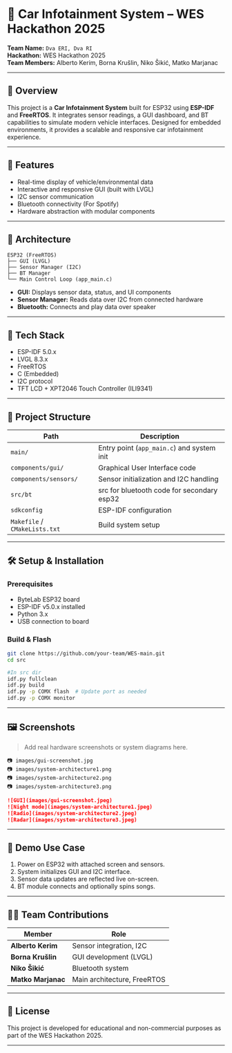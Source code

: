 
# 🚗 Car Infotainment System – WES Hackathon 2025

**Team Name:** `Dva ERI, Dva RI`  
**Hackathon:** WES Hackathon 2025  
**Team Members:** Alberto Kerim, Borna Krušlin, Niko Šikić, Matko Marjanac

---

## 📌 Overview

This project is a **Car Infotainment System** built for ESP32 using **ESP-IDF** and **FreeRTOS**. It integrates sensor readings, a GUI dashboard, and BT capabilities to simulate modern vehicle interfaces. Designed for embedded environments, it provides a scalable and responsive car infotainment experience.

---

## 🚀 Features

- Real-time display of vehicle/environmental data
- Interactive and responsive GUI (built with LVGL)
- I2C sensor communication
- Bluetooth connectivity (For Spotify)
- Hardware abstraction with modular components

---

## 🧠 Architecture

```
ESP32 (FreeRTOS)
├── GUI (LVGL)
├── Sensor Manager (I2C)
├── BT Manager
└── Main Control Loop (app_main.c)
```

- **GUI:** Displays sensor data, status, and UI components
- **Sensor Manager:** Reads data over I2C from connected hardware
- **Bluetooth:** Connects and play data over speaker

---

## 🔧 Tech Stack

- ESP-IDF 5.0.x
- LVGL 8.3.x
- FreeRTOS
- C (Embedded)
- I2C protocol
- TFT LCD + XPT2046 Touch Controller (ILI9341)

---

## 📁 Project Structure

| Path                  | Description                              |
|-----------------------|------------------------------------------|
| `main/`               | Entry point (`app_main.c`) and system init |
| `components/gui/`     | Graphical User Interface code            |
| `components/sensors/` | Sensor initialization and I2C handling   |
| `src/bt`| src for bluetooth code for secondary esp32       |
| `sdkconfig`           | ESP-IDF configuration                    |
| `Makefile` / `CMakeLists.txt` | Build system setup              |

---

## 🛠️ Setup & Installation

### Prerequisites

- ByteLab ESP32 board
- ESP-IDF v5.0.x installed
- Python 3.x
- USB connection to board

### Build & Flash

```bash
git clone https://github.com/your-team/WES-main.git
cd src

#In src dir
idf.py fullclean
idf.py build
idf.py -p COMX flash  # Update port as needed
idf.py -p COMX monitor
```

---

## 🖼️ Screenshots

> Add real hardware screenshots or system diagrams here.

```
📷 images/gui-screenshot.jpg
📷 images/system-architecture1.png
📷 images/system-architecture2.png
📷 images/system-architecture3.png
```

```markdown
![GUI](images/gui-screenshot.jpeg)
![Night mode](images/system-architecture1.jpeg)
![Radio](images/system-architecture2.jpeg)
![Radar](images/system-architecture3.jpeg)
```

---

## 🧪 Demo Use Case

1. Power on ESP32 with attached screen and sensors.
2. System initializes GUI and I2C interface.
3. Sensor data updates are reflected live on-screen.
4. BT module connects and optionally spins songs.

---

## 👨‍💻 Team Contributions

| Member            | Role                        |
|-------------------|-----------------------------|
| **Alberto Kerim** | Sensor integration, I2C     |
| **Borna Krušlin** | GUI development (LVGL)      |
| **Niko Šikić**    | Bluetooth system            |
| **Matko Marjanac**| Main architecture, FreeRTOS |

---

## 📄 License

This project is developed for educational and non-commercial purposes as part of the WES Hackathon 2025.

---
